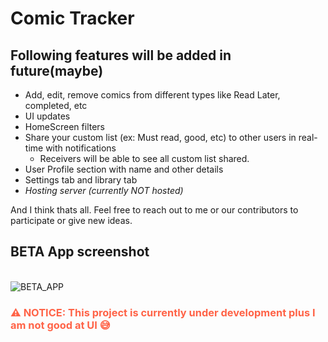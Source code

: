 # Comic Tracker

## Following features will be added in future(maybe)

-   Add, edit, remove comics from different types like Read Later, completed, etc
-   UI updates
-   HomeScreen filters
-   Share your custom list (ex: Must read, good, etc) to other users in real-time with notifications
    -   Receivers will be able to see all custom list shared.
-   User Profile section with name and other details
-   Settings tab and library tab
-   _Hosting server (currently NOT hosted)_

And I think thats all. Feel free to reach out to me or our contributors to participate or give new ideas.

## BETA App screenshot

<br/>

<img src="https://i.postimg.cc/t4Zjb8wF/beta-UI.jpg" alt="BETA_APP" />

### <span style="color:tomato"> ⚠️ NOTICE: This project is currently under development plus I am not good at UI 😅</span>
